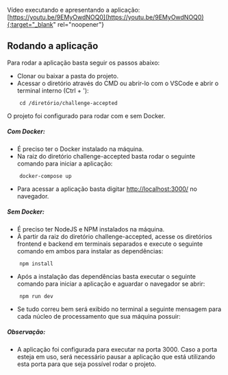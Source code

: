 Vídeo executando e apresentando a aplicação: [https://youtu.be/9EMyOwdNOQ0](https://youtu.be/9EMyOwdNOQ0){:target="_blank" rel="noopener"}

## Rodando a aplicação
Para rodar a aplicação basta seguir os passos abaixo:

- Clonar ou baixar a pasta do projeto.
- Acessar o diretório através do CMD ou abrir-lo com o VSCode e abrir o terminal interno (Ctrl + '):
```
    cd /diretório/challenge-accepted
```
O projeto foi configurado para rodar com e sem Docker.

##### Com Docker: 
- É preciso ter o Docker instalado na máquina.
- Na raiz do diretório challenge-accepted basta rodar o seguinte comando para iniciar a aplicação:
```
    docker-compose up
```
- Para acessar a aplicação basta digitar [http://localhost:3000/](http://localhost:3000/) no navegador.

##### Sem Docker: 
- É preciso ter NodeJS e NPM instalados na máquina.
- À partir da raiz do diretório challenge-accepted, acesse os diretórios frontend e backend em terminais separados e execute o seguinte comando em ambos para instalar as dependências:
```
    npm install
```
- Após a instalação das dependências basta executar o seguinte comando para iniciar a aplicação e aguardar o navegador se abrir:
```
    npm run dev
```
- Se tudo correu bem será exibido no terminal a seguinte mensagem para cada núcleo de processamento que sua máquina possuir:

##### Observação: 
   * A aplicação foi configurada para executar na porta 3000. Caso a porta esteja em uso, será necessário pausar a aplicação que está utilizando esta porta para que seja possível rodar o projeto.

    
